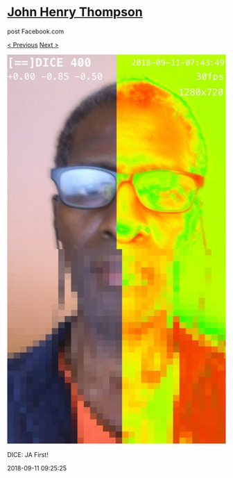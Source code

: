 # [John Henry Thompson](../README.md)
post Facebook.com

[< Previous](2018-09-12-4.md) [Next >](2018-09-09-1.md)

[![](../media/2018-09-11/Timeline-Photos-DICE-JA-First.jpg)](../README.md)

DICE: JA First!

2018-09-11 09:25:25